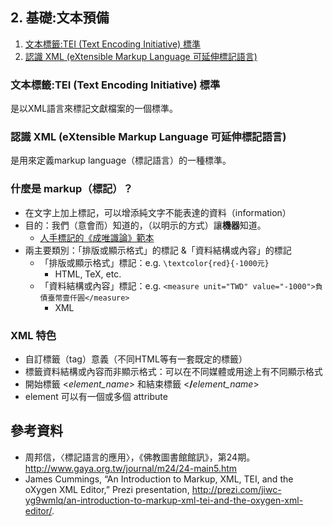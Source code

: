 ## 2. 基礎:文本預備
1. [文本標籤:TEI (Text Encoding Initiative) 標準](#文本標籤tei-text-encoding-initiative-標準)
1. [認識 XML (eXtensible Markup Language 可延伸標記語言)](認識-xml-extensible-markup-language-可延伸標記語言)

### 文本標籤:TEI (Text Encoding Initiative) 標準
是以XML語言來標記文獻檔案的一個標準。


### 認識 XML (eXtensible Markup Language 可延伸標記語言)
是用來定義markup language（標記語言）的一種標準。


### 什麼是 markup（標記）？
* 在文字上加上標記，可以增添純文字不能表達的資料（information）
* 目的：我們（意會而）知道的，（以明示的方式）讓**機器**知道。
  * [人手標記的《成唯識論》範本](http://kobayashi.jimbou.net/catalog/images/products/c2200/34672.jpg)
* 兩主要類別：「排版或顯示格式」的標記 &「資料結構或內容」的標記 
  * 「排版或顯示格式」標記：e.g. `\textcolor{red}{-1000元}`
    * HTML, TeX, etc.
  * 「資料結構或內容」標記：e.g. `<measure unit="TWD" value="-1000">負債臺幣壹仟圓</measure>`
    * XML


### XML 特色
* 自訂標籤（tag）意義（不同HTML等有一套既定的標籤）
* 標籤資料結構或內容而非顯示格式：可以在不同媒體或用途上有不同顯示格式
* 開始標籤 <_element\_name_> 和結束標籤 <**/**_element\_name_>
* element 可以有一個或多個 attribute


## 參考資料
* 周邦信，〈標記語言的應用〉，《佛教圖書館館訊》，第24期。<http://www.gaya.org.tw/journal/m24/24-main5.htm>
* James Cummings, “An Introduction to Markup, XML, TEI, and the oXygen XML Editor,” Prezi presentation, http://prezi.com/jiwc-yg9wmlq/an-introduction-to-markup-xml-tei-and-the-oxygen-xml-editor/.
